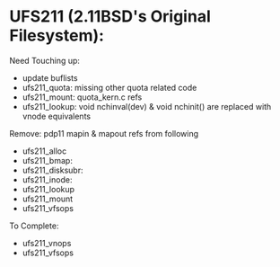 # UFS211 (2.11BSD's Original Filesystem):
Need Touching up:
- update buflists
- ufs211_quota: missing other quota related code
- ufs211_mount: quota_kern.c refs		
- ufs211_lookup: void nchinval(dev) & void nchinit() are replaced with vnode equivalents

Remove: pdp11 mapin & mapout refs from following
- ufs211_alloc
- ufs211_bmap:
- ufs211_disksubr:
- ufs211_inode: 
- ufs211_lookup
- ufs211_mount
- ufs211_vfsops

To Complete:
- ufs211_vnops
- ufs211_vfsops

